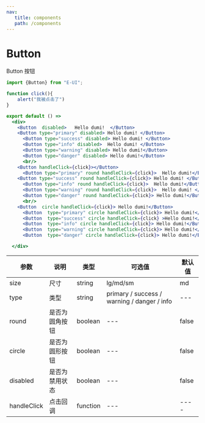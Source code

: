 ```yaml
---
nav:
   title: components
   path: /components
---
```


# Button

Button 按钮

```jsx
import {Button} from "E-UI";

function click(){
    alert("我被点击了")
}

export default () =>
  <div>
    <Button  disabled>   Hello dumi!  </Button>
    <Button type="primary" disabled> Hello dumi! </Button>
      <Button type="success" disabled> Hello dumi! </Button>
      <Button type="info" disabled>  Hello dumi! </Button>
      <Button type="warning" disabled> Hello dumi!</Button>
      <Button type="danger" disabled> Hello dumi!</Button>
      <br/>
    <Button handleClick={click}></Button>
      <Button type="primary" round handleClick={click}>  Hello dumi!</Button>
    <Button type="success" round handleClick={click}> Hello dumi! </Button>
      <Button type="info" round handleClick={click}>  Hello dumi!</Button>
      <Button type="warning" round handleClick={click}>  Hello dumi! </Button>
      <Button type="danger" round handleClick={click}> Hello dumi!</Button>
      <br/>
    <Button  circle handleClick={click}> Hello dumi!</Button>
      <Button  type="primary" circle handleClick={click}> Hello dumi!</Button>
      <Button  type="success" circle handleClick={click} >Hello dumi!</Button>
      <Button  type="info" circle handleClick={click}> Hello dumi!</Button>
      <Button  type="warning" circle handleClick={click}> Hello dumi!</Button>
      <Button  type="danger" circle handleClick={click}> Hello dumi!</Button>               

  </div>

```

| 参数       | 说明      | 类型       | 可选值                                         | 默认值   |
|----------|---------|----------|---------------------------------------------|-------|
| size     | 尺寸      | string   | lg/md/sm                                    | md    |
| type     | 类型      | string   | primary / success / warning / danger / info | ---   |
| round    | 是否为圆角按钮 | boolean  | ---                                         | false |
| circle   | 是否为圆形按钮 | boolean  | ---                                         | false |
| disabled | 是否为禁用状态 | boolean  | ---                                         | false |
| handleClick | 点击回调    | function | ---                                         | ----  |
